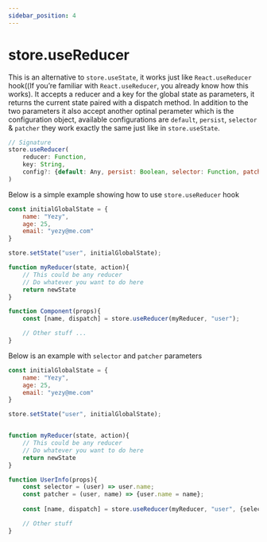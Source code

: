 ```yaml
---
sidebar_position: 4
---
```


# store.useReducer
This is an alternative to `store.useState`, it works just like `React.useReducer` hook((If you’re familiar with `React.useReducer`, you already know how this works). It accepts a reducer and a key for the global state as parameters, it returns the current state paired with a dispatch method. In addition to the two parameters it also accept another optinal perameter which is the configuration object, available configurations are `default`, `persist`, `selector` & `patcher` they work exactly the same just like in `store.useState`.

```js
// Signature
store.useReducer(
    reducer: Function,
    key: String,
    config?: {default: Any, persist: Boolean, selector: Function, patcher: Function}
)
```

Below is a simple example showing how to use `store.useReducer` hook

```js
const initialGlobalState = {
    name: "Yezy",
    age: 25,
    email: "yezy@me.com"
}

store.setState("user", initialGlobalState);

function myReducer(state, action){
    // This could be any reducer
    // Do whatever you want to do here
    return newState
}

function Component(props){
    const [name, dispatch] = store.useReducer(myReducer, "user");

    // Other stuff ...
}
```


Below is an example with `selector` and `patcher` parameters

```js
const initialGlobalState = {
    name: "Yezy",
    age: 25,
    email: "yezy@me.com"
}

store.setState("user", initialGlobalState);


function myReducer(state, action){
    // This could be any reducer
    // Do whatever you want to do here
    return newState
}

function UserInfo(props){
    const selector = (user) => user.name;
    const patcher = (user, name) => {user.name = name};
    
    const [name, dispatch] = store.useReducer(myReducer, "user", {selector, patcher});

    // Other stuff
}
```
